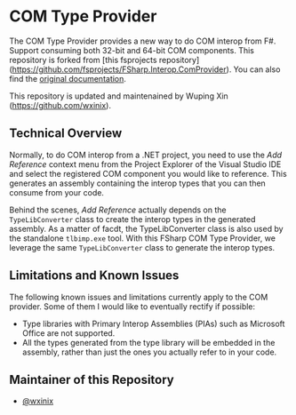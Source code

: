 # COM Type Provider

The COM Type Provider provides a new way to do COM interop from F#. Support consuming both 32-bit and 64-bit COM components. This repository is forked from [this fsprojects repository] (https://github.com/fsprojects/FSharp.Interop.ComProvider). You can also find the [original documentation](http://fsprojects.github.io/FSharp.ComProvider/).

This repository is updated and maintenained by Wuping Xin (https://github.com/wxinix). 

## Technical Overview

Normally, to do COM interop from a .NET project, you need to use the _Add Reference_ context menu from the Project Explorer of the Visual Studio IDE and select the registered COM component you would like to reference. This generates an assembly containing the interop types that you can then consume from your code.

Behind the scenes, _Add Reference_ actually depends on the `TypeLibConverter` class to create the interop types in the generated assembly. As a matter of facdt, the TypeLibConverter class is also used by the standalone `tlbimp.exe` tool. With this FSharp COM Type Provider, we leverage the same `TypeLibConverter` class  to generate the interop types.

## Limitations and Known Issues

The following known issues and limitations currently apply to the COM provider.
Some of them I would like to eventually rectify if possible:

* Type libraries with Primary Interop Assemblies (PIAs) such as Microsoft Office are not supported.
* All the types generated from the type library will be embedded in the assembly, rather than just the ones you actually refer to in your code.

## Maintainer of this Repository
- [@wxinix](https://github.com/wxinix)